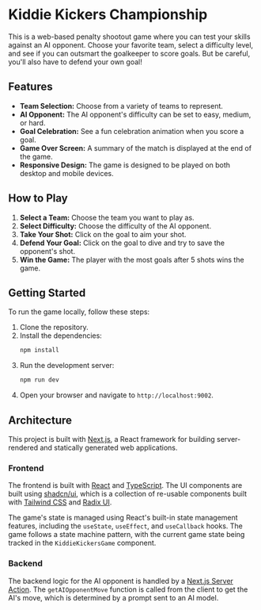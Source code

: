 # Kiddie Kickers Championship

This is a web-based penalty shootout game where you can test your skills against an AI opponent. Choose your favorite team, select a difficulty level, and see if you can outsmart the goalkeeper to score goals. But be careful, you'll also have to defend your own goal!

## Features

*   **Team Selection:** Choose from a variety of teams to represent.
*   **AI Opponent:** The AI opponent's difficulty can be set to easy, medium, or hard.
*   **Goal Celebration:** See a fun celebration animation when you score a goal.
*   **Game Over Screen:** A summary of the match is displayed at the end of the game.
*   **Responsive Design:** The game is designed to be played on both desktop and mobile devices.

## How to Play

1.  **Select a Team:** Choose the team you want to play as.
2.  **Select Difficulty:** Choose the difficulty of the AI opponent.
3.  **Take Your Shot:** Click on the goal to aim your shot.
4.  **Defend Your Goal:** Click on the goal to dive and try to save the opponent's shot.
5.  **Win the Game:** The player with the most goals after 5 shots wins the game.

## Getting Started

To run the game locally, follow these steps:

1.  Clone the repository.
2.  Install the dependencies:
    ```bash
    npm install
    ```
3.  Run the development server:
    ```bash
    npm run dev
    ```
4.  Open your browser and navigate to `http://localhost:9002`.

## Architecture

This project is built with [Next.js](https://nextjs.org/), a React framework for building server-rendered and statically generated web applications.

### Frontend

The frontend is built with [React](https://react.dev/) and [TypeScript](https://www.typescriptlang.org/). The UI components are built using [shadcn/ui](https://ui.shadcn.com/), which is a collection of re-usable components built with [Tailwind CSS](https://tailwindcss.com/) and [Radix UI](https://www.radix-ui.com/).

The game's state is managed using React's built-in state management features, including the `useState`, `useEffect`, and `useCallback` hooks. The game follows a state machine pattern, with the current game state being tracked in the `KiddieKickersGame` component.

### Backend

The backend logic for the AI opponent is handled by a [Next.js Server Action](https://nextjs.org/docs/app/building-your-application/rendering/server-components#server-actions). The `getAIOpponentMove` function is called from the client to get the AI's move, which is determined by a prompt sent to an AI model.
